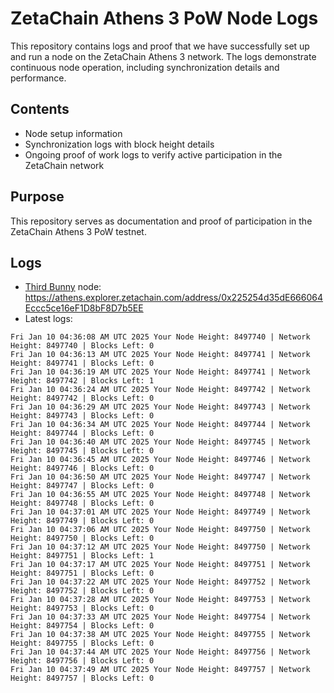 # ZetaChain Athens 3 PoW Node Logs
This repository contains logs and proof that we have successfully set up and run a node on the ZetaChain Athens 3 network. The logs demonstrate continuous node operation, including synchronization details and performance.

## Contents
- Node setup information
- Synchronization logs with block height details
- Ongoing proof of work logs to verify active participation in the ZetaChain network

## Purpose
This repository serves as documentation and proof of participation in the ZetaChain Athens 3 PoW testnet.

## Logs

- [Third Bunny](https://thirdbunny.xyz/) node: https://athens.explorer.zetachain.com/address/0x225254d35dE666064Eccc5ce16eF1D8bF8D7b5EE
- Latest logs:
```
Fri Jan 10 04:36:08 AM UTC 2025 Your Node Height: 8497740 | Network Height: 8497740 | Blocks Left: 0
Fri Jan 10 04:36:13 AM UTC 2025 Your Node Height: 8497741 | Network Height: 8497741 | Blocks Left: 0
Fri Jan 10 04:36:19 AM UTC 2025 Your Node Height: 8497741 | Network Height: 8497742 | Blocks Left: 1
Fri Jan 10 04:36:24 AM UTC 2025 Your Node Height: 8497742 | Network Height: 8497742 | Blocks Left: 0
Fri Jan 10 04:36:29 AM UTC 2025 Your Node Height: 8497743 | Network Height: 8497743 | Blocks Left: 0
Fri Jan 10 04:36:34 AM UTC 2025 Your Node Height: 8497744 | Network Height: 8497744 | Blocks Left: 0
Fri Jan 10 04:36:40 AM UTC 2025 Your Node Height: 8497745 | Network Height: 8497745 | Blocks Left: 0
Fri Jan 10 04:36:45 AM UTC 2025 Your Node Height: 8497746 | Network Height: 8497746 | Blocks Left: 0
Fri Jan 10 04:36:50 AM UTC 2025 Your Node Height: 8497747 | Network Height: 8497747 | Blocks Left: 0
Fri Jan 10 04:36:55 AM UTC 2025 Your Node Height: 8497748 | Network Height: 8497748 | Blocks Left: 0
Fri Jan 10 04:37:01 AM UTC 2025 Your Node Height: 8497749 | Network Height: 8497749 | Blocks Left: 0
Fri Jan 10 04:37:06 AM UTC 2025 Your Node Height: 8497750 | Network Height: 8497750 | Blocks Left: 0
Fri Jan 10 04:37:12 AM UTC 2025 Your Node Height: 8497750 | Network Height: 8497751 | Blocks Left: 1
Fri Jan 10 04:37:17 AM UTC 2025 Your Node Height: 8497751 | Network Height: 8497751 | Blocks Left: 0
Fri Jan 10 04:37:22 AM UTC 2025 Your Node Height: 8497752 | Network Height: 8497752 | Blocks Left: 0
Fri Jan 10 04:37:28 AM UTC 2025 Your Node Height: 8497753 | Network Height: 8497753 | Blocks Left: 0
Fri Jan 10 04:37:33 AM UTC 2025 Your Node Height: 8497754 | Network Height: 8497754 | Blocks Left: 0
Fri Jan 10 04:37:38 AM UTC 2025 Your Node Height: 8497755 | Network Height: 8497755 | Blocks Left: 0
Fri Jan 10 04:37:44 AM UTC 2025 Your Node Height: 8497756 | Network Height: 8497756 | Blocks Left: 0
Fri Jan 10 04:37:49 AM UTC 2025 Your Node Height: 8497757 | Network Height: 8497757 | Blocks Left: 0
```
